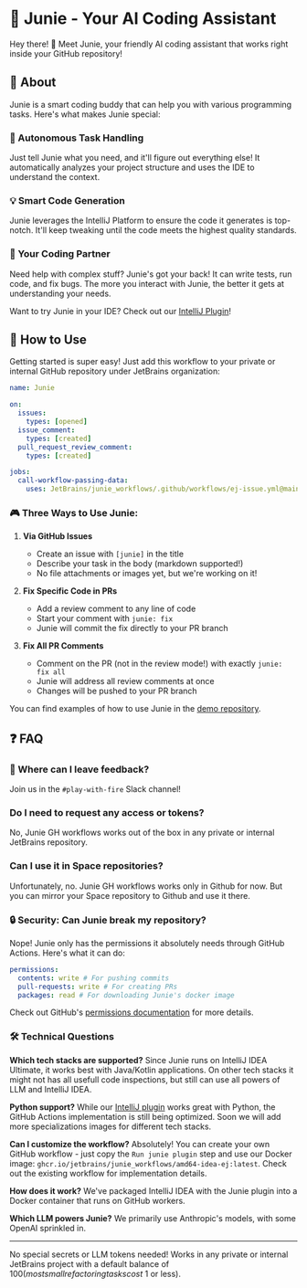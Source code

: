 # 🤖 Junie - Your AI Coding Assistant

Hey there! 👋 Meet Junie, your friendly AI coding assistant that works right inside your GitHub repository!

## 🌟 About

Junie is a smart coding buddy that can help you with various programming tasks. Here's what makes Junie special:

### 🎯 Autonomous Task Handling
Just tell Junie what you need, and it'll figure out everything else! It automatically analyzes your project structure and uses the IDE to understand the context.

### 💡 Smart Code Generation
Junie leverages the IntelliJ Platform to ensure the code it generates is top-notch. It'll keep tweaking until the code meets the highest quality standards.

### 🤝 Your Coding Partner
Need help with complex stuff? Junie's got your back! It can write tests, run code, and fix bugs. The more you interact with Junie, the better it gets at understanding your needs.

Want to try Junie in your IDE? Check out our [IntelliJ Plugin](https://plugins.jetbrains.com/plugin/26104-jetbrains-junie)!

## 🚀 How to Use

Getting started is super easy! Just add this workflow to your private or internal GitHub repository under JetBrains organization:
```yaml
name: Junie

on:
  issues:
    types: [opened]
  issue_comment:
    types: [created]
  pull_request_review_comment:
    types: [created]

jobs:
  call-workflow-passing-data:
    uses: JetBrains/junie_workflows/.github/workflows/ej-issue.yml@main
```

### 🎮 Three Ways to Use Junie:

1. **Via GitHub Issues**
   - Create an issue with `[junie]` in the title
   - Describe your task in the body (markdown supported!)
   - No file attachments or images yet, but we're working on it!

2. **Fix Specific Code in PRs**
   - Add a review comment to any line of code
   - Start your comment with `junie: fix`
   - Junie will commit the fix directly to your PR branch

3. **Fix All PR Comments**
   - Comment on the PR (not in the review mode!) with exactly `junie: fix all`
   - Junie will address all review comments at once
   - Changes will be pushed to your PR branch

You can find examples of how to use Junie in the [demo repository](https://github.com/JetBrains/junie-demo).

## ❓ FAQ
### 💬 Where can I leave feedback?
Join us in the `#play-with-fire` Slack channel!

### Do I need to request any access or tokens?
No, Junie GH workflows works out of the box in any private or internal JetBrains repository.

### Can I use it in Space repositories?
Unfortunately, no. Junie GH workflows works only in Github for now. But you can mirror your Space repository to Github and use it there.

### 🔒 Security: Can Junie break my repository?
Nope! Junie only has the permissions it absolutely needs through GitHub Actions. Here's what it can do:
```yaml
permissions:
  contents: write # For pushing commits
  pull-requests: write # For creating PRs
  packages: read # For downloading Junie's docker image
```
Check out GitHub's [permissions documentation](https://docs.github.com/en/actions/writing-workflows/choosing-what-your-workflow-does/controlling-permissions-for-github_token) for more details.

### 🛠️ Technical Questions

**Which tech stacks are supported?**
Since Junie runs on IntelliJ IDEA Ultimate, it works best with Java/Kotlin applications. On other tech stacks it might not has all usefull code inspections, but still can use all powers of LLM and IntelliJ IDEA.

**Python support?**
While our [IntelliJ plugin](https://plugins.jetbrains.com/plugin/26104-jetbrains-junie) works great with Python, the GitHub Actions implementation is still being optimized. Soon we will add more specializations images for different tech stacks.

**Can I customize the workflow?**
Absolutely! You can create your own GitHub workflow - just copy the `Run junie plugin` step and use our Docker image: `ghcr.io/jetbrains/junie_workflows/amd64-idea-ej:latest`. Check out the existing workflow for implementation details.

**How does it work?**
We've packaged IntelliJ IDEA with the Junie plugin into a Docker container that runs on GitHub workers.

**Which LLM powers Junie?**
We primarily use Anthropic's models, with some OpenAI sprinkled in.

---
No special secrets or LLM tokens needed! Works in any private or internal JetBrains project with a default balance of $100 (most small refactoring tasks cost ~$1 or less).